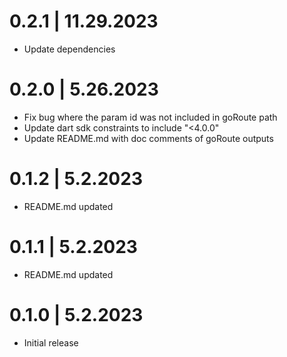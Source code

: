 # 0.2.1 | 11.29.2023

- Update dependencies

# 0.2.0 | 5.26.2023

- Fix bug where the param id was not included in goRoute path
- Update dart sdk constraints to include "<4.0.0"
- Update README.md with doc comments of goRoute outputs

# 0.1.2 | 5.2.2023

- README.md updated

# 0.1.1 | 5.2.2023

- README.md updated

# 0.1.0 | 5.2.2023

- Initial release
